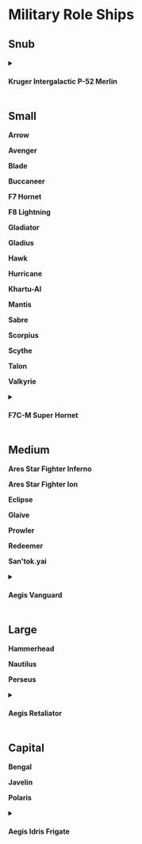 # Military Role Ships

## Snub  
<details>
  <summary><h4>Kruger Intergalactic P-52 Merlin<h4></summary>
  <br><strong>Size:</strong> Snub
  <br><strong>Tier:</strong> 1/3
  <br><strong>Speed:</strong> 12 <strong>Maneuverability:</strong> perfect (turn 0)
  <strong>QT Rating:</strong> - 
  <br><strong>AC:</strong> 14 <strong>TL:</strong> 13
  <br><strong>HP:</strong> 20 <strong>DT:</strong> - <strong>CT:</strong> 6
  <details>
    <summary><h5>Shields: Securehyde</h5></summary>
    <br>Shield Points: 25 (forward 7, port 6, starboard 6, aft 6)
    <br>Regen: 1/min
    <br>PPU Load: 5
  </details>
  <details>
      <summary><h5>Attack(forward) 2x CF-117 Bulldog</h5></summary>
      <br>Damage: 4d4 each
      <br>Damage Type: Energy
      <br>Powered 10 (total load 20)
      <br>Range: Medium (10 hex)
  </details>
  <details>
      <summary><h5>Attack(forward) Tigerstrike T-19P</h5></summary>
      <br>Damage: 6d8 each
      <br>Damage Type: Ballistic
      <br>Ammo 12
      <br>Range: Medium (10 hex)
  </details>
  <br><strong>Ammo: 10
  <br><strong>Powerplant:</strong> Sakura Sun - Light Blossom - 75 PPU
  <br><strong>Quantum Drive:</strong> -  
  <br><strong>Systems:</strong> - 
  <br><strong>Expansion Bays:</strong> -
  <br><strong>Modifiers:</strong> - 
  <br><h4>Crew</h4>
  Minimum Crew: 1 Maximum Crew 1
</details>

## Small
Arrow 

Avenger

Blade

Buccaneer

F7 Hornet

F8 Lightning

Gladiator

Gladius

Hawk

Hurricane

Khartu-Al

Mantis

Sabre

Scorpius

Scythe

Talon

Valkyrie

<details>
  <summary><h4>F7C-M Super Hornet<h4></summary>
  <br><strong>Size:</strong> Small
  <br><strong>Tier:</strong> 
  <br><strong>Speed:</strong> 10 <strong>Maneuverability:</strong> Good (turn 1)
  <strong>QT Rating:</strong> 1 
  <br><strong>AC:</strong> 17 <strong>TL:</strong> 16
  <br><strong>HP:</strong> 35 <strong>DT:</strong> - <strong>CT:</strong> 7
   <details>
    <summary><h5>Shields: 2x AllStop</h5></summary>
    <br>Shield Points: 2x 60 - 120 total (forward 30, port 30, starboard 30, aft 30)
    <br>Regen: 6/min
    <br>PPU Load: 5x2 10
  </details>
  <details>
        <summary><h5>Attack(forward) 2x CF-117 Bulldog</h5></summary>
        <br>Damage: 4d4 each
        <br>Damage Type: Energy
        <br>Powered 10 (total load 20)
        <br>Range: Medium (10 hex)
    </details>
     <details>
        <summary><h5>Attack(forward) 2x Scorpion GT-215</h5></summary>
        <br>Damage: 6d8 each
        <br>Damage Type: Ballistic
        <br>Ammo: 12
        <br>Range: Medium (10 hex)
    </details>
    <details>
        <summary><h5>Attack(turret) CF-227 Badger</h5></summary>
        <br>Damage:  6d8 each
        <br>Damage Type: Energy
        <br>Powered 15 (total load 30)
        <br>Range: Medium (10 hex)
    </details>
  <br><strong>Ammo: 15
  <br><strong>Powerplant:</strong> Aegis Regalus 100
  <br><strong>Quantum Drive:</strong> Basic
  <br><strong>Systems:</strong>   basic short-range sensors, mk 1 duonode computer, mk 4 armor, mk 3 defenses
  <br><strong>Expansion Bays:</strong> None
  <br><strong>Modifiers:</strong> Modifiers +1 to any two checks per round, +2 Computers; 
  <br><strong>Complement</strong> 2 (minimum 1, maximum 2)
  <br><h4>Crew</h4>
  Gunner: Gunnery +5
  Pilot: Gunnery +5, Piloting +10
</details>

## Medium
Ares Star Fighter Inferno

Ares Star Fighter Ion

Eclipse

Glaive

Prowler

Redeemer

San'tok.yai

<details>
  <summary><h4>Aegis Vanguard<h4></summary>
  <br><strong>Size:</strong> Medium
  <br><strong>Tier:</strong> 6
  <br><strong>Speed:</strong> 8 <strong>Maneuverability:</strong> Average (turn 2)
  <strong>QT Rating:</strong> 1 
  <br><strong>AC:</strong> 16 <strong>TL:</strong> 17
  <br><strong>HP:</strong> 55 <strong>DT:</strong> - <strong>CT:</strong> 11
   <details>
    <summary><h5>Shields: 2x Full Stop</h5></summary>
    <br>Shield Points: 2x 190 - 380 total38 ( (forward 95, port 95, starboard 95, aft 95)
    <br>Regen: 10/min
    <br>PPU Load: 15x2 30
  </details>
  <details>
        <summary><h5>Attack(forward) 1x Revanent Gatling</h5></summary>
        <br>Damage: 3d4 x 10
        <br>Damage Type: Ballistic
        <br>Ammo: 12
        <br>Range: Medium (10 hex)
    </details>
     <details>
        <summary><h5>Attack(forward) 4x MVSA Cannon</h5></summary>
        <br>Damage: 6d8 each cannon
        <br>Damage Type: Energy
        <br>Powered 15 (total load 60)
        <br>Range: Medium (10 hex)
    </details>
    <details>
        <summary><h5>Attack(turret) 2x Sawbuck Repeater</h5></summary>
        <br>Damage:  6d8 each
        <br>Damage Type: Ballistic
        <br>Ammo: 10
        <br>Range: Medium (10 hex)
    </details>
  <br><strong>Ammo: 25
  <br><strong>Powerplant:</strong> Maelstrom 240
  <br><strong>Quantum Drive:</strong> Basic
  <br><strong>Systems:</strong>  budget medium-range sensors, crew quarters (Common), mk 3 armor, mk 4 defenses, mk 2 mononode computer
  <br><strong>Expansion Bays:</strong> 
  <br><strong>Modifiers:</strong> +1 Piloting, +2 Sensors
  <br><strong>Compliment:</strong> 1 minimum 1, maximum 2
  <br><h4>Crew</h4>
  Piloting +7
  Gunnery +4
</details>

## Large
Hammerhead

Nautilus

Perseus
<details>
  <summary><h4>Aegis Retaliator<h4></summary>
  <br><strong>Size:</strong> Large
  <br><strong>Tier:</strong> 
  <br><strong>Speed:</strong> 8 <strong>Maneuverability:</strong> Average (turn 2)
  <strong>QT Rating:</strong> 1 
  <br><strong>AC:</strong> 19 <strong>TL:</strong> 20
  <br><strong>HP:</strong> 170 <strong>DT:</strong> 5 <strong>CT:</strong> 34
  <details>
    <summary><h5>Shields: 2x Full Stop</h5></summary>
    <br>Shield Points: 2x 190 - 380 total38 ( (forward 95, port 95, starboard 95, aft 95)
    <br>Regen: 10/min
    <br>PPU Load: 15x2 30
  </details>
  <details>
        <summary><h5>Attack(turret) 2x CF-337 Panther</h5></summary>
        <br>Damage: 10d8
        <br>Damage Type: Energy
        <br>Powered 20 (total load 40)
        <br>Range: Medium (10 hex)
    </details>
     <details>
        <summary><h5>Attack(turret) 2x CF-337 Panther</h5></summary>
        <br>Damage: 10d8
        <br>Damage Type: Energy
        <br>Powered 20 (total load 40)
        <br>Range: Medium (10 hex)
    </details>
    <details>
        <summary><h5>Attack(aft) 2x CF-337 Panther</h5></summary>
        <br>Damage: 10d8
        <br>Damage Type: Energy
        <br>Powered 20 (total load 40)
        <br>Range: Medium (10 hex)
    </details>
        <details>
        <summary><h5>Attack(port) CF-227 Badger</h5></summary>
        <br>Damage:  6d8 each
        <br>Damage Type: Energy
        <br>Powered 15 (total load 30)
        <br>Range: Medium (10 hex)
    </details>
        <details>
        <summary><h5>Attack(starboard) CF-227 Badger</h5></summary>
        <br>Damage:  6d8 each
        <br>Damage Type: Energy
        <br>Powered 15 (total load 30)
        <br>Range: Medium (10 hex)
    </details>
  <br><strong>Ammo: 25
  <br><strong>Powerplant:</strong> Maelstrom 240
  <br><strong>Quantum Drive:</strong> Basic
  <br><strong>Systems:</strong>   basic medium-range sensors, crew quarters (basic), mk 5 armor, mk 5 defenses, mk 2 duonode computer; <br><strong>Expansion Bays</strong> 4 (torpedos, cargo, living quarters etc.)
  <br><strong>Modifiers:</strong> Modifiers +1 to any two checks per round, +2 Computers; 
  <br><strong>Complement</strong> 2 (minimum 4, maximum 7)
  <br><h4>Crew</h4>
  Captain (1 officer) Diplomacy +8, gunnery +8, Intimidate +16 (8 ranks), Piloting +8,
  Engineers (1) Engineering +10. gunnery +3 (8 ranks)
  Gunners (3) gunnery +8
  Pilot (1) gunnery +5, Piloting +10 (8 ranks)
  Science Officers (1) Computers +10 (8 ranks)
</details>

## Capital
Bengal

Javelin

Polaris

<details>
  <summary><h4>Aegis Idris Frigate<h4></summary>
  <br><strong>Size:</strong> Capital
  <br><strong>Tier:</strong> 
  <br><strong>Speed:</strong> 8 <strong>Maneuverability:</strong> Poor (turn 3)
  <strong>QT Rating:</strong> 1 
  <br><strong>AC:</strong> 28 <strong>TL:</strong> 28
  <br><strong>HP:</strong> 440 <strong>DT:</strong> 16 <strong>CT:</strong> 88
  <details>
    <summary><h5>Shields: 2x Basilisk Glacis</h5></summary>
    <br>Shield Points: 2x 600 total 1200 (forward 300, port 300, starboard 300, aft 300)
    <br>Regen: 128/min
    <br>PPU Load: 100x2 200
  </details>
  <details>
        <summary><h5>Attack(Front) Destroyer Mass Drive </h5></summary>
        <br>Damage: 6d12 × 10
        <br>Damage Type: Ballistic, Rail Rail 2d8*10
        <br>Ammo 16
        <br>Range: Long (15 hex)
    </details>
  <details>
        <summary><h5>Attack(turret) 2x Revanent Gatling</h5></summary>
        <br>Damage: 3d4 x 10 each
        <br>Damage Type: Ballistic
        <br>Ammo: 12
        <br>Range: Medium (10 hex)
    </details>
  <details>
        <summary><h5>Attack(turret) 2x Revanent Gatling</h5></summary>
        <br>Damage: 3d4 x 10 each
        <br>Damage Type: Ballistic
        <br>Ammo: 12
        <br>Range: Medium (10 hex)
    </details>
  <details>
        <summary><h5>Attack(turret) 2x Revanent Gatling</h5></summary>
        <br>Damage: 3d4 x 10 each
        <br>Damage Type: Ballistic
        <br>Ammo: 12
        <br>Range: Medium (10 hex)
    </details>
  <details>
        <summary><h5>Attack(turret) 2x Revanent Gatling</h5></summary>
        <br>Damage: 3d4 x 10 each
        <br>Damage Type: Ballistic
        <br>Ammo: 12
        <br>Range: Medium (10 hex)
    </details>
    <details>
        <summary><h5>Attack(turret) 2x M9A Cannon </h5></summary>
        <br>Damage: 3d10 × 10
        <br>Damage Type: Energy
        <br>Powered Powered 50 x 2 100
        <br>Range: Medium (10 hex)
    </details>
        <details>
        <summary><h5>Attack(port) CF-557 Galdereen repeater</h5></summary>
        <br>Damage:  3d6 x 10
        <br>Damage Type: Energy
        <br>Powered 30 (Total Load 60)
        <br>Range: Medium (10 hex)
    </details>
        <details>
        <summary><h5>Attack(starboard) CF-557 Galdereen repeater</h5></summary>
        <br>Damage:  3d6 x 10
        <br>Damage Type: Energy
        <br>Powered 30 (Total Load 60)
        <br>Range: Medium (10 hex)
  <br><strong>Ammo: 25
  <br><strong>Powerplant:</strong> 2x Sakura Sun Stellate 1000
  <br><strong>Quantum Drive:</strong> Basic
  <br><strong>Systems:</strong>   basic medium-range sensors, crew quarters (basic), mk 5 armor, mk 5 defenses, mk 2 duonode computer; <br><strong>Expansion Bays</strong> 4 (torpedos, cargo, living quarters etc.)
  <br><strong>Modifiers:</strong> Modifiers +1 to any two checks per round, +2 Computers; 
  <br><strong>Complement</strong> 2 (minimum 8, maximum 100)
  <br><h4>Crew</h4>
  Captain Bluff +28 (16 ranks), Diplomacy +33 (16 ranks), Intimidate +28 (16 ranks), Piloting +28 (16 ranks)
  Engineers (4 officers, 10 crew each) Engineering +28 (16 ranks)
  Gunners (5 officers, 10 crew each) gunnery +23 (16th level)
  Pilot (1 officer, 10 crew) Piloting +28 (16 ranks)
  Science Officers (3 officers, 10 crew each) Computers +33 (16 ranks)
</details>
